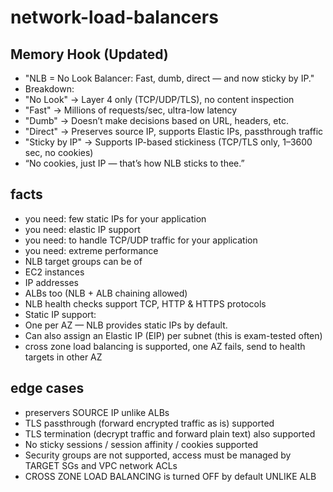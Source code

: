 # network-load-balancers

## Memory Hook (Updated)

- "NLB = No Look Balancer: Fast, dumb, direct — and now sticky by IP."
- Breakdown:
- "No Look" → Layer 4 only (TCP/UDP/TLS), no content inspection
- "Fast" → Millions of requests/sec, ultra-low latency
- "Dumb" → Doesn’t make decisions based on URL, headers, etc.
- "Direct" → Preserves source IP, supports Elastic IPs, passthrough traffic
- "Sticky by IP" → Supports IP-based stickiness (TCP/TLS only, 1–3600 sec, no cookies)
- “No cookies, just IP — that’s how NLB sticks to thee.”

## facts

- you need: few static IPs for your application
- you need: elastic IP support
- you need: to handle TCP/UDP traffic for your application
- you need: extreme performance
- NLB target groups can be of 
- EC2 instances
- IP addresses
- ALBs too (NLB + ALB chaining allowed)
- NLB health checks support TCP, HTTP & HTTPS protocols
- Static IP support:
- One per AZ — NLB provides static IPs by default.
- Can also assign an Elastic IP (EIP) per subnet (this is exam-tested often)
- cross zone load balancing is supported, one AZ fails, send to health targets in other AZ

## edge cases

- preservers SOURCE IP unlike ALBs
- TLS passthrough (forward encrypted traffic as is) supported
- TLS termination (decrypt traffic and forward plain text) also supported
- No sticky sessions / session affinity / cookies supported
- Security groups are not supported, access must be managed by TARGET SGs and VPC network ACLs
- CROSS ZONE LOAD BALANCING is turned OFF by default UNLIKE ALB